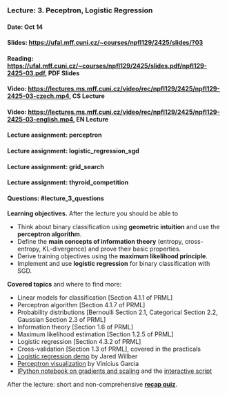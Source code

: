### Lecture: 3. Peceptron, Logistic Regression
#### Date: Oct 14
#### Slides: https://ufal.mff.cuni.cz/~courses/npfl129/2425/slides/?03
#### Reading: https://ufal.mff.cuni.cz/~courses/npfl129/2425/slides.pdf/npfl129-2425-03.pdf, PDF Slides
#### Video: https://lectures.ms.mff.cuni.cz/video/rec/npfl129/2425/npfl129-2425-03-czech.mp4, CS Lecture
#### Video: https://lectures.ms.mff.cuni.cz/video/rec/npfl129/2425/npfl129-2425-03-english.mp4, EN Lecture
#### Lecture assignment: perceptron
#### Lecture assignment: logistic_regression_sgd
#### Lecture assignment: grid_search
#### Lecture assignment: thyroid_competition
#### Questions: #lecture_3_questions

**Learning objectives.** After the lecture you should be able to

- Think about binary classification using **geometric intuition** and use the
  **perceptron algorithm**.
- Define the **main concepts of information theory** (entropy, cross-entropy,
  KL-divergence) and prove their basic properties.
- Derive training objectives using the **maximum likelihood principle**.
- Implement and use **logistic regression** for binary classification with SGD.

**Covered topics** and where to find more:

- Linear models for classification [Section 4.1.1 of PRML]
- Perceptron algorithm [Section 4.1.7 of PRML]
- Probability distributions [Bernoulli Section 2.1, Categorical Section 2.2, Gaussian Section 2.3 of PRML]
- Information theory [Section 1.6 of PRML]
- Maximum likelihood estimation [Section 1.2.5 of PRML]
- Logistic regression [Section 4.3.2 of PRML]
- Cross-validation [Section 1.3 of PRML], covered in the practicals
- [Logistic regression demo](https://mlu-explain.github.io/logistic-regression) by Jared Willber
- [Perceptron visualization](https://vinizinho.net/projects/perceptron-viz/) by Vinícius Garcia
- [IPython notebook on gradients and scaling](https://github.com/ufal/npfl129/blob/master/notebooks/gradient2.ipynb) and the [interactive script](https://raw.githubusercontent.com/ufal/npfl129/refs/heads/master/notebooks/gradient_interactive.py)

After the lecture: short and non-comprehensive [**recap quiz**](http://quest.ms.mff.cuni.cz/class-quiz/quiz/ml_intro_lect03).
